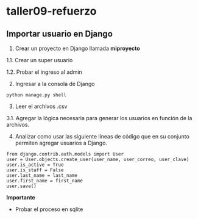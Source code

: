 # taller09-refuerzo

## Importar usuario en Django

1. Crear un proyecto en Django llamada **miproyecto**

  1.1. Crear un super usuario
  
  1.2. Probar el ingreso al admin

2. Ingresar a la consola de Django

```
python manage.py shell
```

3. Leer el archivos .csv

3.1. Agregar la lógica necesaria para generar los usuarios en función de la archivos.

4. Analizar como usar las siguiente líneas de código que en su conjunto permiten agregar usuarios a Django.

```
from django.contrib.auth.models import User
user = User.objects.create_user(user_name, user_correo, user_clave)
user.is_active = True
user.is_staff = False
user.last_name = last_name
user.first_name = first_name
user.save()
```

**Importante**
* Probar el proceso en sqlite
